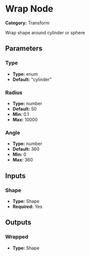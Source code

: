 
# Wrap Node

**Category:** Transform

Wrap shape around cylinder or sphere

## Parameters


### Type
- **Type:** enum
- **Default:** "cylinder"





### Radius
- **Type:** number
- **Default:** 50
- **Min:** 0.1
- **Max:** 10000



### Angle
- **Type:** number
- **Default:** 360
- **Min:** 0
- **Max:** 360



## Inputs


### Shape
- **Type:** Shape
- **Required:** Yes



## Outputs


### Wrapped
- **Type:** Shape




